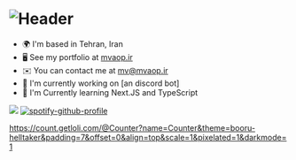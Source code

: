 ![Header](./[header.png])
=============================

* 🌍  I'm based in Tehran, Iran
* 🖥️  See my portfolio at [mvaop.ir](https://mvaop.ir)
* ✉️  You can contact me at [mv@mvaop.ir](mailto:mv@mvaop.ir)
* 🚀  I'm currently working on [an discord bot]
* 🧠  I'm Currently learning Next.JS and TypeScript


![](https://github-profile-trophy.vercel.app/?username=Mvtbh&theme=onestar)
[![spotify-github-profile](https://spotify-github-profile.kittinanx.com/api/view?uid=kge3f8cic2l469eddzp93ie8h&cover_image=true&theme=novatorem&show_offline=true&background_color=000000&interchange=false&bar_color=1cff14&bar_color_cover=true)](https://spotify-github-profile.kittinanx.com/api/view?uid=kge3f8cic2l469eddzp93ie8h&redirect=true)

https://count.getloli.com/@Counter?name=Counter&theme=booru-helltaker&padding=7&offset=0&align=top&scale=1&pixelated=1&darkmode=1
